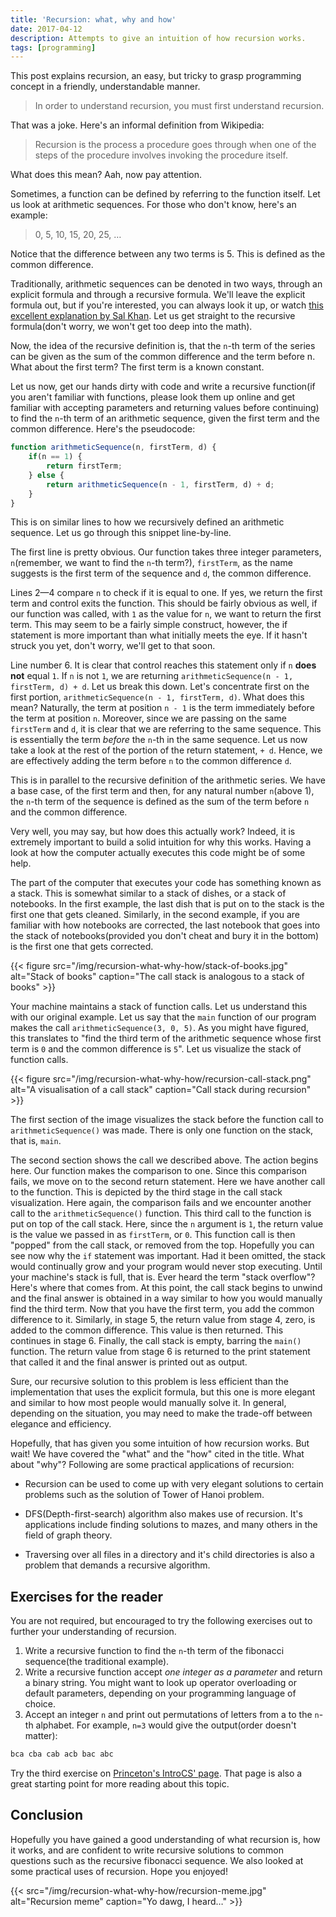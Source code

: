 ```yaml
---
title: 'Recursion: what, why and how'
date: 2017-04-12
description: Attempts to give an intuition of how recursion works.
tags: [programming]
---
```


This post explains recursion, an easy, but tricky to grasp programming concept in a friendly, understandable manner.

> In order to understand recursion, you must first understand recursion.

That was a joke. Here's an informal definition from Wikipedia:

> Recursion is the process a procedure goes through when one of the steps of the procedure involves invoking the procedure itself.

What does this mean? Aah, now pay attention.

Sometimes, a function can be defined by referring to the function itself. Let us look at arithmetic sequences. For those who don't know, here's an example:

> 0, 5, 10, 15, 20, 25, …

Notice that the difference between any two terms is 5. This is defined as the common difference.

Traditionally, arithmetic sequences can be denoted in two ways, through an explicit formula and through a recursive formula. We'll leave the explicit formula out, but if you're interested, you can always look it up, or watch [this excellent explanation by Sal Khan](//khanacademy.org/math/algebra/sequences/constructing-arithmetic-sequences/a/writing-explicit-formulas-for-arithmetic-sequences). Let us get straight to the recursive formula(don't worry, we won't get too deep into the math).

Now, the idea of the recursive definition is, that the `n`-th term of the series can be given as the sum of the common difference and the term before n. What about the first term? The first term is a known constant.

Let us now, get our hands dirty with code and write a recursive function(if you aren't familiar with functions, please look them up online and get familiar with accepting parameters and returning values before continuing) to find the `n`-th term of an arithmetic sequence, given the first term and the common difference. Here's the pseudocode:

```javascript
function arithmeticSequence(n, firstTerm, d) {
    if(n == 1) {
        return firstTerm;
    } else {
        return arithmeticSequence(n - 1, firstTerm, d) + d;
    }
}
```

This is on similar lines to how we recursively defined an arithmetic sequence. Let us go through this snippet line-by-line.

The first line is pretty obvious. Our function takes three integer parameters, `n`(remember, we want to find the `n`-th term?), `firstTerm`, as the name suggests is the first term of the sequence and `d`, the common difference.

Lines 2—4 compare `n` to check if it is equal to one. If yes, we return the first term and control exits the function. This should be fairly obvious as well, if our function was called, with `1` as the value for `n`, we want to return the first term. This may seem to be a fairly simple construct, however, the if statement is more important than what initially meets the eye. If it hasn't struck you yet, don't worry, we'll get to that soon.

Line number 6. It is clear that control reaches this statement only if `n` **does not** equal `1`. If `n` is not `1`, we are returning `arithmeticSequence(n - 1, firstTerm, d) + d`. Let us break this down. Let's concentrate first on the first portion, `arithmeticSequence(n - 1, firstTerm, d)`. What does this mean? Naturally, the term at position `n - 1` is the term immediately before the term at position `n`. Moreover, since we are passing on the same `firstTerm` and `d`, it is clear that we are referring to the same sequence. This is essentially the term *before* the `n`-th in the same sequence. Let us now take a look at the rest of the portion of the return statement, `+ d`. Hence, we are effectively adding the term before `n` to the common difference `d`.

This is in parallel to the recursive definition of the arithmetic series. We have a base case, of the first term and then, for any natural number `n`(above 1), the `n`-th term of the sequence is defined as the sum of the term before `n` and the common difference.

Very well, you may say, but how does this actually work? Indeed, it is extremely important to build a solid intuition for why this works. Having a look at how the computer actually executes this code might be of some help.

The part of the computer that executes your code has something known as a stack. This is somewhat similar to a stack of dishes, or a stack of notebooks. In the first example, the last dish that is put on to the stack is the first one that gets cleaned. Similarly, in the second example, if you are familiar with how notebooks are corrected, the last notebook that goes into the stack of notebooks(provided you don't cheat and bury it in the bottom) is the first one that gets corrected.

{{< figure src="/img/recursion-what-why-how/stack-of-books.jpg" alt="Stack of books" caption="The call stack is analogous to a stack of books" >}}

Your machine maintains a stack of function calls. Let us understand this with our original example. Let us say that the `main` function of our program makes the call  `arithmeticSequence(3, 0, 5)`. As you might have figured, this translates to "find the third term of the arithmetic sequence whose first term is `0` and the common difference is `5`". Let us visualize the stack of function calls.

{{< figure src="/img/recursion-what-why-how/recursion-call-stack.png" alt="A visualisation of a call stack" caption="Call stack during recursion" >}}

The first section of the image visualizes the stack before the function call to `arithmeticSequence()` was made. There is only one function on the stack, that is, `main`.

The second section shows the call we described above. The action begins here. Our function makes the comparison to one. Since this comparison fails, we move on to the second return statement. Here we have another call to the function. This is depicted by the third stage in the call stack visualization. Here again, the comparison fails and we encounter another call to the `arithmeticSequence()` function. This third call to the function is put on top of the call stack. Here, since the `n` argument is `1`, the return value is the value we passed in as `firstTerm`, or `0`.  This function call is then "popped" from the call stack, or removed from the top. Hopefully you can see now why the `if` statement was important. Had it been omitted, the stack would continually grow and your program would never stop executing. Until your machine's stack is full, that is. Ever heard the term "stack overflow"? Here's where that comes from. At this point, the call stack begins to unwind and the final answer is obtained in a way similar to how you would manually find the third term. Now that you have the first term, you add the common difference to it. Similarly, in stage 5, the return value from stage 4, zero, is added to the common difference. This value is then returned. This continues in stage 6. Finally, the call stack is empty, barring the `main()` function. The return value from stage 6 is returned to the print statement that called it and the final answer is printed out as output.

Sure, our recursive solution to this problem is less efficient than the implementation that uses the explicit formula, but this one is more elegant and similar to how most people would manually solve it. In general, depending on the situation, you may need to make the trade-off between elegance and efficiency.

Hopefully, that has given you some intuition of how recursion works. But wait! We have covered the "what" and the "how" cited in the title. What about "why"? Following are some practical applications of recursion:

* Recursion can be used to come up with very elegant solutions to certain problems such as the solution of Tower of Hanoi problem.

* DFS(Depth-first-search) algorithm also makes use of recursion. It's applications include finding solutions to mazes, and many others in the field of graph theory.
* Traversing over all files in a directory and it's child directories is also a problem that demands a recursive algorithm.

## Exercises for the reader

You are not required, but encouraged to try the following exercises out to further your understanding of recursion.

1. Write a recursive function to find the `n`-th term of the fibonacci sequence(the traditional example).
2. Write a recursive function accept *one integer as a parameter* and return a binary string. You might want to look up operator overloading or default parameters, depending on your programming language of choice.
3. Accept an integer `n` and print out permutations of letters from a to the `n`-th alphabet. For example, `n=3` would give the output(order doesn't matter):

```txt
bca cba cab acb bac abc
```

Try the third exercise on [Princeton's IntroCS' page](//introcs.cs.princeton.edu/java/23recursion/). That page is also a great starting point for more reading about this topic.

## Conclusion

Hopefully you have gained a good understanding of what recursion is, how it works, and are confident to write recursive solutions to common questions such as the recursive fibonacci sequence. We also looked at some practical uses of recursion. Hope you enjoyed!

{{< src="/img/recursion-what-why-how/recursion-meme.jpg" alt="Recursion meme" caption="Yo dawg, I heard…" >}}
